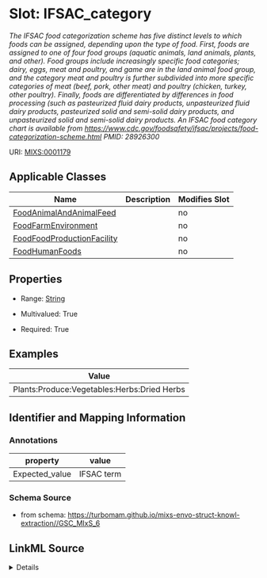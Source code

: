# Slot: IFSAC_category


_The IFSAC food categorization scheme has five distinct levels to which foods can be assigned, depending upon the type of food. First, foods are assigned to one of four food groups (aquatic animals, land animals, plants, and other). Food groups include increasingly specific food categories; dairy, eggs, meat and poultry, and game are in the land animal food group, and the category meat and poultry is further subdivided into more specific categories of meat (beef, pork, other meat) and poultry (chicken, turkey, other poultry). Finally, foods are differentiated by differences in food processing (such as pasteurized fluid dairy products, unpasteurized fluid dairy products, pasteurized solid and semi-solid dairy products, and unpasteurized solid and semi-solid dairy products. An IFSAC food category chart is available from https://www.cdc.gov/foodsafety/ifsac/projects/food-categorization-scheme.html PMID: 28926300_



URI: [MIXS:0001179](https://w3id.org/mixs/0001179)



<!-- no inheritance hierarchy -->




## Applicable Classes

| Name | Description | Modifies Slot |
| --- | --- | --- |
[FoodAnimalAndAnimalFeed](FoodAnimalAndAnimalFeed.md) |  |  no  |
[FoodFarmEnvironment](FoodFarmEnvironment.md) |  |  no  |
[FoodFoodProductionFacility](FoodFoodProductionFacility.md) |  |  no  |
[FoodHumanFoods](FoodHumanFoods.md) |  |  no  |







## Properties

* Range: [String](String.md)

* Multivalued: True

* Required: True






## Examples

| Value |
| --- |
| Plants:Produce:Vegetables:Herbs:Dried Herbs |

## Identifier and Mapping Information





### Annotations

| property | value |
| --- | --- |
| Expected_value | IFSAC term |



### Schema Source


* from schema: https://turbomam.github.io/mixs-envo-struct-knowl-extraction//GSC_MIxS_6




## LinkML Source

<details>
```yaml
name: IFSAC_category
annotations:
  Expected_value:
    tag: Expected_value
    value: IFSAC term
description: 'The IFSAC food categorization scheme has five distinct levels to which
  foods can be assigned, depending upon the type of food. First, foods are assigned
  to one of four food groups (aquatic animals, land animals, plants, and other). Food
  groups include increasingly specific food categories; dairy, eggs, meat and poultry,
  and game are in the land animal food group, and the category meat and poultry is
  further subdivided into more specific categories of meat (beef, pork, other meat)
  and poultry (chicken, turkey, other poultry). Finally, foods are differentiated
  by differences in food processing (such as pasteurized fluid dairy products, unpasteurized
  fluid dairy products, pasteurized solid and semi-solid dairy products, and unpasteurized
  solid and semi-solid dairy products. An IFSAC food category chart is available from
  https://www.cdc.gov/foodsafety/ifsac/projects/food-categorization-scheme.html PMID:
  28926300'
title: Interagency Food Safety Analytics Collaboration (IFSAC) category
notes:
- food
examples:
- value: Plants:Produce:Vegetables:Herbs:Dried Herbs
from_schema: https://turbomam.github.io/mixs-envo-struct-knowl-extraction//GSC_MIxS_6
rank: 1000
string_serialization: '{text}'
slot_uri: MIXS:0001179
multivalued: true
alias: IFSAC_category
domain_of:
- FoodAnimalAndAnimalFeed
- FoodFarmEnvironment
- FoodFoodProductionFacility
- FoodHumanFoods
range: string
required: true

```
</details>